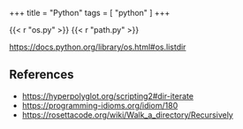 +++
title = "Python"
tags = [ "python" ]
+++

{{< r "os.py" >}}
{{< r "path.py" >}}

<https://docs.python.org/library/os.html#os.listdir>

## References

- <https://hyperpolyglot.org/scripting2#dir-iterate>
- <https://programming-idioms.org/idiom/180>
- <https://rosettacode.org/wiki/Walk_a_directory/Recursively>
